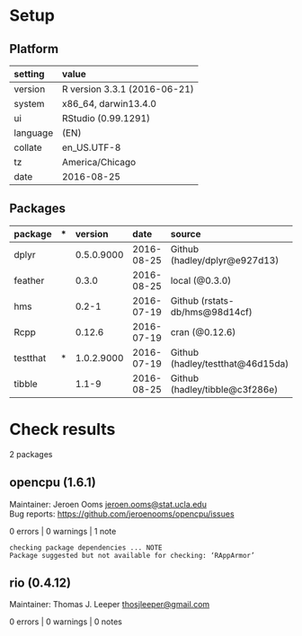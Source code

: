 # Setup

## Platform

|setting  |value                        |
|:--------|:----------------------------|
|version  |R version 3.3.1 (2016-06-21) |
|system   |x86_64, darwin13.4.0         |
|ui       |RStudio (0.99.1291)          |
|language |(EN)                         |
|collate  |en_US.UTF-8                  |
|tz       |America/Chicago              |
|date     |2016-08-25                   |

## Packages

|package  |*  |version    |date       |source                           |
|:--------|:--|:----------|:----------|:--------------------------------|
|dplyr    |   |0.5.0.9000 |2016-08-25 |Github (hadley/dplyr@e927d13)    |
|feather  |   |0.3.0      |2016-08-25 |local (@0.3.0)                   |
|hms      |   |0.2-1      |2016-07-19 |Github (rstats-db/hms@98d14cf)   |
|Rcpp     |   |0.12.6     |2016-07-19 |cran (@0.12.6)                   |
|testthat |*  |1.0.2.9000 |2016-07-19 |Github (hadley/testthat@46d15da) |
|tibble   |   |1.1-9      |2016-08-25 |Github (hadley/tibble@c3f286e)   |

# Check results
2 packages

## opencpu (1.6.1)
Maintainer: Jeroen Ooms <jeroen.ooms@stat.ucla.edu>  
Bug reports: https://github.com/jeroenooms/opencpu/issues

0 errors | 0 warnings | 1 note 

```
checking package dependencies ... NOTE
Package suggested but not available for checking: ‘RAppArmor’
```

## rio (0.4.12)
Maintainer: Thomas J. Leeper <thosjleeper@gmail.com>

0 errors | 0 warnings | 0 notes

